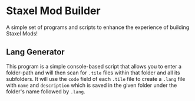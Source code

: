 # Staxel Mod Builder

A simple set of programs and scripts to enhance the experience of building Staxel Mods!

## Lang Generator
This program is a simple console-based script that allows you to enter a folder-path and will then scan for `.tile` files within that folder and all its subfolders. It will use the `code` field of each `.tile` file to create a `.lang` file with `name` and `description` which is saved in the given folder under the folder's name followed by `.lang`.
